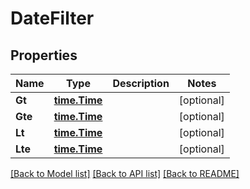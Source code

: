 # DateFilter

## Properties
Name | Type | Description | Notes
------------ | ------------- | ------------- | -------------
**Gt** | [**time.Time**](time.Time.md) |  | [optional] 
**Gte** | [**time.Time**](time.Time.md) |  | [optional] 
**Lt** | [**time.Time**](time.Time.md) |  | [optional] 
**Lte** | [**time.Time**](time.Time.md) |  | [optional] 

[[Back to Model list]](../README.md#documentation-for-models) [[Back to API list]](../README.md#documentation-for-api-endpoints) [[Back to README]](../README.md)


